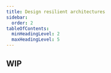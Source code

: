 ```yaml
---
title: Design resilient architectures
sidebar:
  order: 2
tableOfContents:
  minHeadingLevel: 2
  maxHeadingLevel: 5
---
```


## WIP
